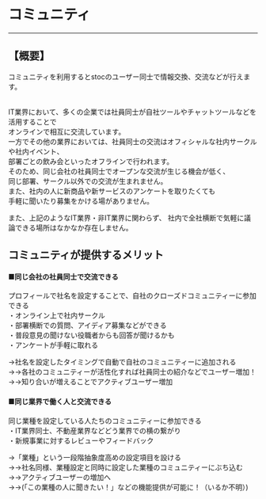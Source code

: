 # コミュニティ
 * * * 
## 【概要】<br>
コミュニティを利用するとstocのユーザー同士で情報交換、交流などが行えます。<br>
<br>

IT業界において、多くの企業では社員同士が自社ツールやチャットツールなどを活用することで<br>
オンラインで相互に交流しています。<br>
一方でその他の業界においては、社員同士の交流はオフィシャルな社内サークルや社内イベント、<br>
部署ごとの飲み会といったオフラインで行われます。<br>
そのため、同じ会社の社員同士でオープンな交流が生じる機会が低く、<br>
同じ部署、サークル以外での交流が生まれません。<br>
また、社内の人に新商品や新サービスのアンケートを取りたくても<br>
手軽に聞いたり募集をかける場がありません。<br>

また、上記のようなIT業界・非IT業界に関わらず、
社内で全社横断で気軽に議論できる場所はなかなか存在しません。

## コミュニティが提供するメリット<br>

#### ■同じ会社の社員同士で交流できる<br>
プロフィールで社名を設定することで、自社のクローズドコミュニティーに参加できる<br>
・オンライン上で社内サークル<br>
・部署横断での質問、アイディア募集などができる<br>
・普段意見の聞けない役職者からも回答が聞けるかも<br>
・アンケートが手軽に取れる

→社名を設定したタイミングで自動で自社のコミュニティーに追加される<br>
→→各社のコミュニティーが活性化すれば社員同士の紹介などでユーザー増加！<br>
→→知り合いが増えることでアクティブユーザー増加<br>

#### ■同じ業界で働く人と交流できる<br>
同じ業種を設定している人たちのコミュニティーに参加できる<br>
・IT業界同士、不動産業界などどう業界での横の繋がり<br>
・新規事業に対するレビューやフィードバック<br>

→「業種」という一段階抽象度高めの設定項目を設ける<br>
→→社名同様、業種設定と同時に設定した業種のコミュニティーにぶち込む<br>
→→アクティブユーザーの増加へ<br>
→→(「この業種の人に聞きたい！」などの機能提供が可能に！（いるか不明）)
